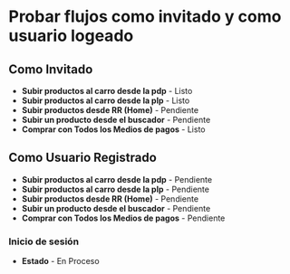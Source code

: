 # Probar flujos como invitado y como usuario logeado

## Como Invitado

- **Subir productos al carro desde la pdp**    - Listo
- **Subir productos al carro desde la plp**    - Listo
- **Subir productos desde RR (Home)**          - Pendiente
- **Subir un producto desde el buscador**      - Pendiente
- **Comprar con Todos los Medios de pagos**    - Listo


## Como Usuario Registrado


- **Subir productos al carro desde la pdp**    - Pendiente
- **Subir productos al carro desde la plp**    - Pendiente
- **Subir productos desde RR (Home)**          - Pendiente
- **Subir un producto desde el buscador**      - Pendiente
- **Comprar con Todos los Medios de pagos**    - Pendiente

### Inicio de sesión
- **Estado**                                    - En Proceso
